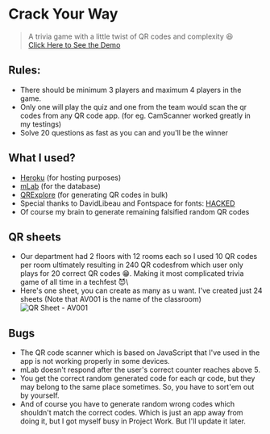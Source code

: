 # Crack Your Way
> A trivia game with a little twist of QR codes and complexity :satisfied:<br />
> [Click Here to See the Demo](http://cyw-srpec.herokuapp.com)
## Rules:
- There should be minimum 3 players and maximum 4 players in the game.
- Only one will play the quiz and one from the team would scan the qr codes from any QR code app. (for eg. CamScanner worked greatly in my testings)
- Solve 20 questions as fast as you can and you'll be the winner
## What I used?
- [Heroku](www.heroku.com) (for hosting purposes)
- [mLab](https://mlab.com/) (for the database)
- [QRExplore](https://qrexplore.com/) (for generating QR codes in bulk)
- Special thanks to DavidLibeau and Fontspace for fonts: [HACKED](http://www.fontspace.com/davidlibeau/hacked)
- Of course my brain to generate remaining falsified random QR codes
## QR sheets
- Our department had 2 floors with 12 rooms each so I used 10 QR codes per room ultimately resulting in 240 QR codesfrom which user only plays for 20 correct QR codes :grin:. Making it most complicated trivia game of all time in a techfest :smiling_imp:\
- Here's one sheet, you can create as many as u want. I've created just 24 sheets (Note that AV001 is the name of the classroom)
![QR Sheet - AV001](https://i.imgur.com/d2pUNlG.jpg)
## Bugs
- The QR code scanner which is based on JavaScript that I've used in the app is not working properly in some devices.
- mLab doesn't respond after the user's correct counter reaches above 5.
- You get the correct random generated code for each qr code, but they may belong to the same place sometimes. So, you have to sort'em out by yourself.
- And of course you have to generate random wrong codes which shouldn't match the correct codes. Which is just an app away from doing it, but I got myself busy in Project Work. But I'll update it later.
